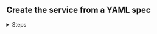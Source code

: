 ## Create the service from a YAML spec

<details><summary>Steps</summary>



### Deploy

<details><summary>Deploy the service with kubectl</summary>

#### Inspect the YAML

<details><summary>Inspect the YAML</summary>


Let's take a look at the YAML file that we'll be using to deploy the service:

```bash
cat /root/catpics.yaml
```{{exec}}

#### Deploy the YAML

<details><summary>Deploy the YAML</summary>

```bash
kubectl apply -f /root/catpics.yaml
```{{exec}}

This will create a PersistentVolumeClaim and a Deployment for our Nginx service.

<details><summary>check</summary>

#### Check that the service is listening


```bash
curl localhost:80
```{{exec}}
  </details>


### Copy Cat Pictures

Next, let's copy some cat pictures into the Nginx container. For the sake of this demo, assume that the cat pictures have already been downloaded to a directory on the host.



```bash
# Find the name of the Nginx pod
POD_NAME=$(kubectl get pods -l app=nginx -o jsonpath="{.items[0].metadata.name}")
```{{exec}}

```bash
# Copy cat pictures into the pod
kubectl cp /root/cats/* $POD_NAME:/usr/share/nginx/html/slideshow
```{{exec}}

## Expose the Service

Now, let's expose the service so that you can access it from your browser:

```bash
kubectl port-forward --address 0.0.0.0 service/nginx-service 80:80 &
```{{exec}}
</details>



<details><summary>3</summary>

Explore the service in your browser:

<details><summary>Check that nginx is running</summary>

[Welcome to NGINX]({{TRAFFIC_HOST1_80}})
</details>

<details><summary>View the "service"</summary>
[Cat Pics]({{TRAFFIC_HOST1_80}}/slideshow)
</details>
</details>

</details>
</details>
</details>


</details>
